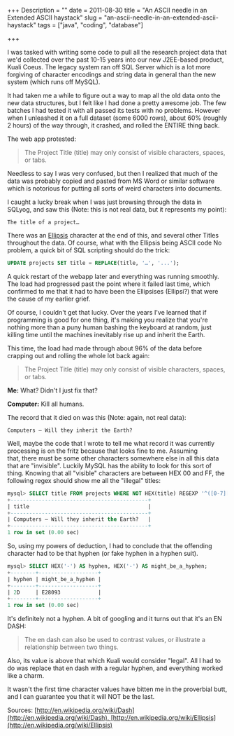 +++
Description = ""
date = 2011-08-30
title = "An ASCII needle in an Extended ASCII haystack"
slug = "an-ascii-needle-in-an-extended-ascii-haystack"
tags = ["java", "coding", "database"]

+++

I was tasked with writing some code to pull all the research project data that we'd collected over the past 10-15 years into our new J2EE-based product, Kuali Coeus. The legacy system ran off SQL Server which is a lot more forgiving of character encodings and string data in general than the new system (which runs off MySQL).

It had taken me a while to figure out a way to map all the old data onto the new data structures, but I felt like I had done a pretty awesome job. The few batches I had tested it with all passed its tests with no problems. However when I unleashed it on a full dataset (some 6000 rows), about 60% (roughly 2 hours) of the way through, it crashed, and rolled the ENTIRE thing back.
<!--more-->

The web app protested:

> The Project Title (title) may only consist of visible characters, spaces, or tabs.

Needless to say I was very confused, but then I realized that much of the data was probably copied and pasted from MS Word or similar software which is notorious for putting all sorts of weird characters into documents.

I caught a lucky break when I was just browsing through the data in SQLyog, and saw this (Note: this is not real data, but it represents my point):

```text
The title of a project…
```

There was an [Ellipsis](http://en.wikipedia.org/wiki/Ellipsis) character at the end of this, and several other Titles throughout the data. Of course, what with the Ellipsis being ASCII code No problem, a quick bit of SQL scripting should do the trick:

```sql
UPDATE projects SET title = REPLACE(title, '…', '...');
```

A quick restart of the webapp later and everything was running smoothly. The load had progressed past the point where it failed last time, which confirmed to me that it had to have been the Ellipsises (Ellipsi?) that were the cause of my earlier grief.

Of course, I couldn't get that lucky. Over the years I've learned that if programming is good for one thing, it's making you realize that you're nothing more than a puny human bashing the keyboard at random, just killing time until the machines inevitably rise up and inherit the Earth.

This time, the load had made through about 96% of the data before crapping out and rolling the whole lot back again:

> The Project Title (title) may only consist of visible characters, spaces, or tabs.

**Me:** What? Didn't I just fix that?

**Computer:** Kill all humans.

The record that it died on was this (Note: again, not real data):

```text
Computers – Will they inherit the Earth?
```

Well, maybe the code that I wrote to tell me what record it was currently processing is on the fritz because that looks fine to me. Assuming that, there must be some other characters somewhere else in all this data that are "invisible". Luckily MySQL has the ability to look for this sort of thing. Knowing that all "visible" characters are between HEX 00 and FF, the following regex should show me all the "illegal" titles:

```sql
mysql> SELECT title FROM projects WHERE NOT HEX(title) REGEXP '^([0-7][0-9A-F])*$';
+--------------------------------------------+
| title                                      |
+--------------------------------------------+
| Computers – Will they inherit the Earth?   |
+--------------------------------------------+
1 row in set (0.00 sec)
```

So, using my powers of deduction, I had to conclude that the offending character had to be that hyphen (or fake hyphen in a hyphen suit).

```sql
mysql> SELECT HEX('-') AS hyphen, HEX('-') AS might_be_a_hyphen;
+--------+-------------------+
| hyphen | might_be_a_hyphen |
+--------+-------------------+
| 2D     | E28093            |
+--------+-------------------+
1 row in set (0.00 sec)
```

It's definitely not a hyphen. A bit of googling and it turns out that it's an EN DASH:

> The en dash can also be used to contrast values, or illustrate a relationship between two things.

Also, its value is above that which Kuali would consider "legal". All I had to do was replace that en dash with a regular hyphen, and everything worked like a charm.

It wasn't the first time character values have bitten me in the proverbial butt, and I can guarantee you that it will NOT be the last.

Sources: [http://en.wikipedia.org/wiki/Dash](http://en.wikipedia.org/wiki/Dash), [http://en.wikipedia.org/wiki/Ellipsis](http://en.wikipedia.org/wiki/Ellipsis)
